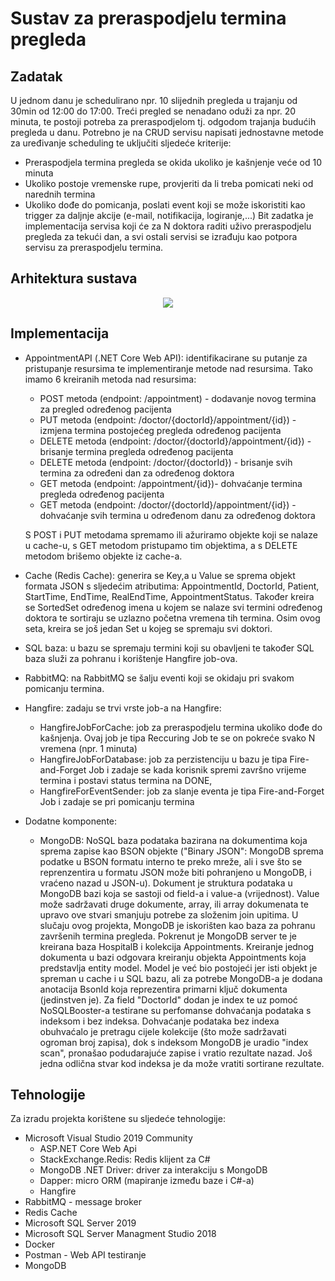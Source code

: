 # Sustav za preraspodjelu termina pregleda

## Zadatak

U jednom danu je schedulirano npr. 10 slijednih pregleda u trajanju od 30min od 12:00 do 17:00. Treći pregled se nenadano oduži za npr. 20 minuta, te postoji potreba za preraspodjelom tj. odgodom trajanja budućih pregleda u danu. Potrebno je na CRUD servisu napisati jednostavne metode za uređivanje scheduling te uključiti sljedeće kriterije:
 - Preraspodjela termina pregleda se okida ukoliko je kašnjenje veće od 10 minuta
 - Ukoliko postoje vremenske rupe, provjeriti da li treba pomicati neki od narednih termina
 - Ukoliko dođe do pomicanja, poslati event koji se može iskoristiti kao trigger za daljnje akcije (e-mail, notifikacija, logiranje,...)
Bit zadatka je implementacija servisa koji će za N doktora raditi uživo preraspodjelu pregleda za tekući dan, a svi ostali servisi se izrađuju kao potpora servisu za preraspodjelu termina.

## Arhitektura sustava

<p align="center">
  <img src="https://user-images.githubusercontent.com/18721181/96591857-01fcf600-12e8-11eb-8719-daaa6558b595.png">
</p>

## Implementacija

* AppointmentAPI (.NET Core Web API): identifikacirane su putanje za pristupanje resursima te implementiranje metode nad resursima. Tako imamo 6 kreiranih metoda nad resursima: 
  - POST metoda (endpoint: /appointment) - dodavanje novog termina za pregled određenog pacijenta
  - PUT metoda (endpoint: /doctor/{doctorId}/appointment/{id}) - izmjena termina postojećeg pregleda određenog pacijenta
  - DELETE metoda (endpoint: /doctor/{doctorId}/appointment/{id}) - brisanje termina pregleda određenog pacijenta
  - DELETE metoda (endpoint: /doctor/{doctorId}) - brisanje svih termina za određeni dan za određenog doktora
  - GET metoda (endpoint: /appointment/{id})- dohvaćanje termina pregleda određenog pacijenta
  - GET metoda (endpoint: /doctor/{doctorId}/appointment/{id}) - dohvaćanje svih termina u određenom danu za određenog doktora
  
  S POST i PUT metodama spremamo ili ažuriramo objekte koji se nalaze u cache-u, s GET metodom pristupamo tim objektima, a s DELETE metodom brišemo objekte iz cache-a.

* Cache (Redis Cache): generira se Key,a u Value se sprema objekt formata JSON s sljedećim atributima: AppointmentId, DoctorId, Patient, StartTime, EndTime, RealEndTime, AppointmentStatus. Također kreira se SortedSet određenog imena u kojem se nalaze svi termini određenog doktora te sortiraju se uzlazno početna vremena tih termina. Osim ovog seta, kreira se još jedan Set u kojeg se spremaju svi doktori.

* SQL baza: u bazu se spremaju termini koji su obavljeni te također SQL baza služi za pohranu i korištenje Hangfire job-ova.

* RabbitMQ: na RabbitMQ se šalju eventi koji se okidaju pri svakom pomicanju termina.

* Hangfire: zadaju se trvi vrste job-a na Hangfire: 
   - HangfireJobForCache: job za preraspodjelu termina ukoliko dođe do kašnjenja. Ovaj job je tipa Reccuring Job te se on pokreće svako N vremena (npr. 1 minuta) 
   - HangfireJobForDatabase: job za perzistenciju u bazu je tipa Fire-and-Forget Job i zadaje se kada korisnik spremi završno vrijeme termina i postavi status termina na DONE,
   - HangfireForEventSender: job za slanje eventa je tipa Fire-and-Forget Job i zadaje se pri pomicanju termina
 
 * Dodatne komponente:
   - MongoDB: NoSQL baza podataka bazirana na dokumentima koja sprema zapise kao BSON objekte ("Binary JSON": MongoDB sprema podatke u BSON formatu interno te preko mreže, ali i sve što se reprenzentira u formatu JSON može biti pohranjeno u MongoDB, i vraćeno nazad u JSON-u). Dokument je struktura podataka u MongoDB bazi koja se sastoji od field-a i value-a (vrijednost). Value može sadržavati druge dokumente, array, ili array dokumenata te upravo ove stvari smanjuju potrebe za složenim join upitima. U slučaju ovog projekta, MongoDB je iskorišten kao baza za pohranu završenih termina pregleda. Pokrenut je MongoDB server te je kreirana baza HospitalB i kolekcija Appointments. Kreiranje jednog dokumenta u bazi odgovara kreiranju objekta Appointments koja predstavlja entity model. Model je već bio postojeći jer isti objekt je spreman u cache i u SQL bazu, ali za potrebe MongoDB-a je dodana anotacija BsonId koja reprezentira primarni ključ dokumenta (jedinstven je). Za field "DoctorId" dodan je index te uz pomoć NoSQLBooster-a testirane su perfomanse dohvaćanja podataka s indeksom i bez indeksa. Dohvaćanje podataka bez indexa obuhvaćalo je pretragu cijele kolekcije (što može sadržavati ogroman broj zapisa), dok s indeksom MongoDB je uradio "index scan", pronašao podudarajuće zapise i vratio rezultate nazad. Još jedna odlična stvar kod indeksa je da može vratiti sortirane rezultate.
   
## Tehnologije

Za izradu projekta korištene su sljedeće tehnologije:
  * Microsoft Visual Studio 2019 Community
      - ASP.NET Core Web Api
      - StackExchange.Redis: Redis klijent za C#
      - MongoDB .NET Driver: driver za interakciju s MongoDB
      - Dapper: micro ORM (mapiranje između baze i C#-a)
      - Hangfire
  * RabbitMQ - message broker
  * Redis Cache
  * Microsoft SQL Server 2019
  * Microsoft SQL Server Managment Studio 2018
  * Docker 
  * Postman - Web API testiranje
  * MongoDB





